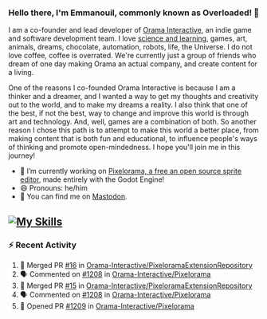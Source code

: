 ### Hello there, I'm Emmanouil, commonly known as Overloaded! 👋
I am a co-founder and lead developer of [Orama Interactive](https://www.oramainteractive.com/), an indie game and software development team. I love [science and learning](https://github.com/OverloadedOrama/KnowledgeBase), games, art, animals, dreams, chocolate, automation, robots, life, the Universe. I do not love coffee, coffee is overrated. We're currently just a group of friends who dream of one day making Orama an actual company, and create content for a living.

One of the reasons I co-founded Orama Interactive is because I am a thinker and a dreamer, and I wanted a way to get my thoughts and creativity out to the world, and to make my dreams a reality. I also think that one of the best, if not the best, way to change and improve this world is through art and technology. And, well, games are a combination of both. So another reason I chose this path is to attempt to make this world a better place, from making content that is both fun and educational, to influence people's ways of thinking and promote open-mindedness. I hope you'll join me in this journey!

- 🔭 I’m currently working on [Pixelorama, a free an open source sprite editor](https://github.com/Orama-Interactive/Pixelorama), made entirely with the Godot Engine!
- 😄 Pronouns: he/him
- 🐘 You can find me on <a rel="me" href="https://mastodon.social/@Overloaded">Mastodon</a>.

[![My Skills](https://skillicons.dev/icons?i=godot,py,cpp,cs,git,linux,html)](https://skillicons.dev)
---

### :zap: Recent Activity

<!--START_SECTION:activity-->
1. 🎉 Merged PR [#16](https://github.com/Orama-Interactive/PixeloramaExtensionRepository/pull/16) in [Orama-Interactive/PixeloramaExtensionRepository](https://github.com/Orama-Interactive/PixeloramaExtensionRepository)
2. 🗣 Commented on [#1208](https://github.com/Orama-Interactive/Pixelorama/pull/1208#issuecomment-2766019136) in [Orama-Interactive/Pixelorama](https://github.com/Orama-Interactive/Pixelorama)
3. 🎉 Merged PR [#15](https://github.com/Orama-Interactive/PixeloramaExtensionRepository/pull/15) in [Orama-Interactive/PixeloramaExtensionRepository](https://github.com/Orama-Interactive/PixeloramaExtensionRepository)
4. 🗣 Commented on [#1208](https://github.com/Orama-Interactive/Pixelorama/pull/1208#issuecomment-2763618658) in [Orama-Interactive/Pixelorama](https://github.com/Orama-Interactive/Pixelorama)
5. 💪 Opened PR [#1209](https://github.com/Orama-Interactive/Pixelorama/pull/1209) in [Orama-Interactive/Pixelorama](https://github.com/Orama-Interactive/Pixelorama)
<!--END_SECTION:activity-->

<!--
**OverloadedOrama/OverloadedOrama** is a ✨ _special_ ✨ repository because its `README.md` (this file) appears on your GitHub profile.

Here are some ideas to get you started:

- 👯 I’m looking to collaborate on ...
- 🤔 I’m looking for help with ...
- 💬 Ask me about ...
- 📫 How to reach me: ...
- ⚡ Fun fact: ...
-->
